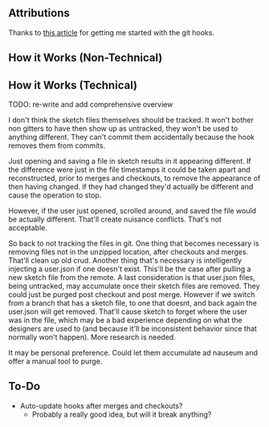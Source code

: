 ## Attributions

Thanks to [this article](https://medium.com/cloudaper/simple-git-versioning-for-sketch-5d77df01571e) for getting me started with the git hooks.

## How it Works (Non-Technical)

## How it Works (Technical)

TODO: re-write and add comprehensive overview

I don't think the sketch files themselves should be tracked. It won't bother non gitters to have then show up as untracked, they won't be used to anything different. They can't commit them accidentally because the hook removes them from commits.

Just opening and saving a file in sketch results in it appearing different. If the difference were just in the file timestamps it could be taken apart and reconstructed, prior to merges and checkouts, to remove the appearance of then having changed. if they had changed they'd actually be different and cause the operation to stop.

However, if the user just opened, scrolled around, and saved the file would be actually different. That'll create nuisance conflicts. That's not acceptable.

So back to not tracking the files in git. One thing that becomes necessary is removing files not in the unzipped location, after checkouts and merges. That'll clean up old crud. Another thing that's necessary is intelligently injecting a user.json if one doesn't exist. This'll be the case after pulling a new sketch file from the remote. A last consideration is that user.json files, being untracked, may accumulate once their sketch files are removed.
They could just be purged post checkout and post merge. However if we switch from a branch that has a sketch file, to one that doesnt, and back again the user.json will get removed. That'll cause sketch to forget where the user was in the file, which may be a bad experience depending on what the designers are used to (and because it'll be inconsistent behavior since that normally won't happen). More research is needed.

It may be personal preference. Could let them accumulate ad nauseum and offer a manual tool to purge.

## To-Do

  - Auto-update hooks after merges and checkouts?
    - Probably a really good idea, but will it break anything?
